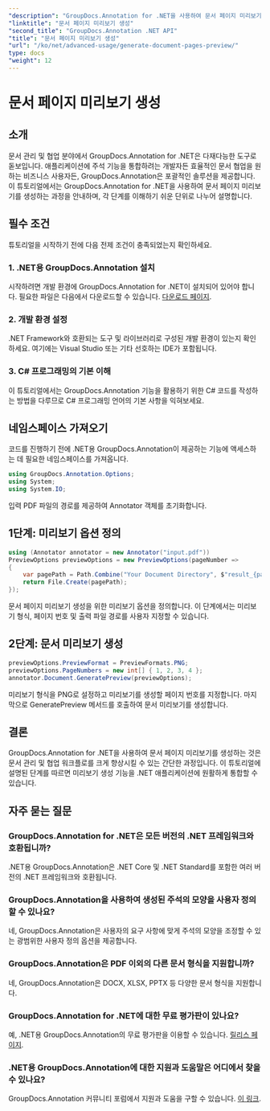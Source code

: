 ```yaml
---
"description": "GroupDocs.Annotation for .NET을 사용하여 문서 페이지 미리보기를 효율적으로 생성하는 방법을 알아보세요. 이 포괄적인 도구로 문서 관리 워크플로를 개선하세요."
"linktitle": "문서 페이지 미리보기 생성"
"second_title": "GroupDocs.Annotation .NET API"
"title": "문서 페이지 미리보기 생성"
"url": "/ko/net/advanced-usage/generate-document-pages-preview/"
type: docs
"weight": 12
---
```


# 문서 페이지 미리보기 생성

## 소개
문서 관리 및 협업 분야에서 GroupDocs.Annotation for .NET은 다재다능한 도구로 돋보입니다. 애플리케이션에 주석 기능을 통합하려는 개발자든 효율적인 문서 협업을 원하는 비즈니스 사용자든, GroupDocs.Annotation은 포괄적인 솔루션을 제공합니다. 이 튜토리얼에서는 GroupDocs.Annotation for .NET을 사용하여 문서 페이지 미리보기를 생성하는 과정을 안내하며, 각 단계를 이해하기 쉬운 단위로 나누어 설명합니다.
## 필수 조건
튜토리얼을 시작하기 전에 다음 전제 조건이 충족되었는지 확인하세요.
### 1. .NET용 GroupDocs.Annotation 설치
시작하려면 개발 환경에 GroupDocs.Annotation for .NET이 설치되어 있어야 합니다. 필요한 파일은 다음에서 다운로드할 수 있습니다. [다운로드 페이지](https://releases.groupdocs.com/annotation/net/).
### 2. 개발 환경 설정
.NET Framework와 호환되는 도구 및 라이브러리로 구성된 개발 환경이 있는지 확인하세요. 여기에는 Visual Studio 또는 기타 선호하는 IDE가 포함됩니다.
### 3. C# 프로그래밍의 기본 이해
이 튜토리얼에서는 GroupDocs.Annotation 기능을 활용하기 위한 C# 코드를 작성하는 방법을 다루므로 C# 프로그래밍 언어의 기본 사항을 익혀보세요.

## 네임스페이스 가져오기
코드를 진행하기 전에 .NET용 GroupDocs.Annotation이 제공하는 기능에 액세스하는 데 필요한 네임스페이스를 가져옵니다.

```csharp
using GroupDocs.Annotation.Options;
using System;
using System.IO;

```
입력 PDF 파일의 경로를 제공하여 Annotator 객체를 초기화합니다.
## 1단계: 미리보기 옵션 정의
```csharp
using (Annotator annotator = new Annotator("input.pdf"))
PreviewOptions previewOptions = new PreviewOptions(pageNumber =>
{
    var pagePath = Path.Combine("Your Document Directory", $"result_{pageNumber}.png");
    return File.Create(pagePath);
});
```
문서 페이지 미리보기 생성을 위한 미리보기 옵션을 정의합니다. 이 단계에서는 미리보기 형식, 페이지 번호 및 출력 파일 경로를 사용자 지정할 수 있습니다.
## 2단계: 문서 미리보기 생성
```csharp
previewOptions.PreviewFormat = PreviewFormats.PNG;
previewOptions.PageNumbers = new int[] { 1, 2, 3, 4 };
annotator.Document.GeneratePreview(previewOptions);
```
미리보기 형식을 PNG로 설정하고 미리보기를 생성할 페이지 번호를 지정합니다. 마지막으로 GeneratePreview 메서드를 호출하여 문서 미리보기를 생성합니다.

## 결론
GroupDocs.Annotation for .NET을 사용하여 문서 페이지 미리보기를 생성하는 것은 문서 관리 및 협업 워크플로를 크게 향상시킬 수 있는 간단한 과정입니다. 이 튜토리얼에 설명된 단계를 따르면 미리보기 생성 기능을 .NET 애플리케이션에 원활하게 통합할 수 있습니다.
## 자주 묻는 질문
### GroupDocs.Annotation for .NET은 모든 버전의 .NET 프레임워크와 호환됩니까?
.NET용 GroupDocs.Annotation은 .NET Core 및 .NET Standard를 포함한 여러 버전의 .NET 프레임워크와 호환됩니다.
### GroupDocs.Annotation을 사용하여 생성된 주석의 모양을 사용자 정의할 수 있나요?
네, GroupDocs.Annotation은 사용자의 요구 사항에 맞게 주석의 모양을 조정할 수 있는 광범위한 사용자 정의 옵션을 제공합니다.
### GroupDocs.Annotation은 PDF 이외의 다른 문서 형식을 지원합니까?
네, GroupDocs.Annotation은 DOCX, XLSX, PPTX 등 다양한 문서 형식을 지원합니다.
### GroupDocs.Annotation for .NET에 대한 무료 평가판이 있나요?
예, .NET용 GroupDocs.Annotation의 무료 평가판을 이용할 수 있습니다. [릴리스 페이지](https://releases.groupdocs.com/).
### .NET용 GroupDocs.Annotation에 대한 지원과 도움말은 어디에서 찾을 수 있나요?
GroupDocs.Annotation 커뮤니티 포럼에서 지원과 도움을 구할 수 있습니다. [이 링크](https://forum.groupdocs.com/c/annotation/10).